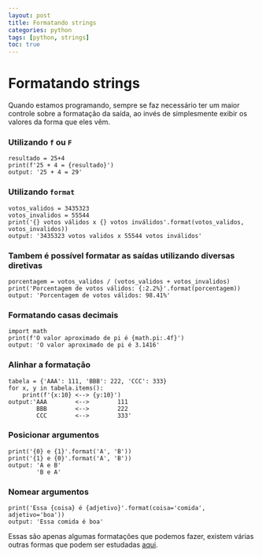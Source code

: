 ```yaml
---
layout: post
title: Formatando strings
categories: python
tags: [python, strings]
toc: true
---
```


# Formatando strings

Quando estamos programando, sempre se faz necessário ter um maior controle sobre a formatação da saída, ao invés de simplesmente exibir os valores da forma que eles vêm.

### Utilizando `f` ou `F`
```
resultado = 25+4
print(f'25 + 4 = {resultado}')
output: '25 + 4 = 29'
```

### Utilizando `format`
```
votos_validos = 3435323
votos_invalidos = 55544
print('{} votos válidos x {} votos inválidos'.format(votos_validos, votos_invalidos))
output: '3435323 votos validos x 55544 votos inválidos'
```

### Tambem é possível formatar as saídas utilizando diversas diretivas
```
porcentagem = votos_validos / (votos_validos + votos_invalidos)
print('Porcentagem de votos válidos: {:2.2%}'.format(porcentagem))
output: 'Porcentagem de votos válidos: 98.41%'
```

### Formatando casas decimais
```
import math
print(f'O valor aproximado de pi é {math.pi:.4f}')
output: 'O valor aproximado de pi é 3.1416'
```

### Alinhar a formatação
```
tabela = {'AAA': 111, 'BBB': 222, 'CCC': 333}
for x, y in tabela.items():
    print(f'{x:10} <--> {y:10}')
output:'AAA        <-->        111
        BBB        <-->        222
        CCC        <-->        333'
```

### Posicionar argumentos
```
print('{0} e {1}'.format('A', 'B'))
print('{1} e {0}'.format('A', 'B'))
output: 'A e B'
        'B e A'
```

### Nomear argumentos
```
print('Essa {coisa} é {adjetivo}'.format(coisa='comida', adjetivo='boa'))
output: 'Essa comida é boa'
```

Essas são apenas algumas formatações que podemos fazer, existem várias outras formas que podem ser estudadas [aqui](https://docs.python.org/pt-br/3/tutorial/inputoutput.html).

